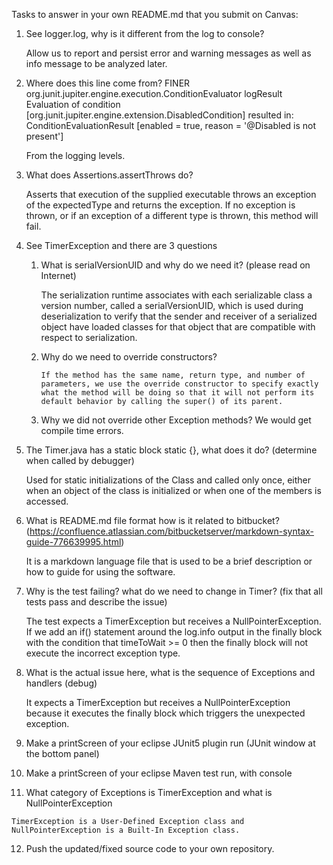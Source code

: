 Tasks to answer in your own README.md that you submit on Canvas:

1.  See logger.log, why is it different from the log to console?

    Allow us to report and persist error and warning messages as well as info message to be analyzed later.

2.  Where does this line come from? FINER org.junit.jupiter.engine.execution.ConditionEvaluator logResult Evaluation of condition [org.junit.jupiter.engine.extension.DisabledCondition] resulted in: ConditionEvaluationResult [enabled = true, reason = '@Disabled is not present']

    From the logging levels.

3.  What does Assertions.assertThrows do?

    Asserts that execution of the supplied executable throws an exception of the expectedType and returns the exception.
    If no exception is thrown, or if an exception of a different type is thrown, this method will fail.

4.  See TimerException and there are 3 questions
    1.  What is serialVersionUID and why do we need it? (please read on Internet)

        The serialization runtime associates with each serializable class a version number, called a serialVersionUID, which is used during deserialization to verify that the sender and receiver of a serialized object have loaded classes for that object that are compatible with respect to serialization.

    2.  Why do we need to override constructors?

            If the method has the same name, return type, and number of parameters, we use the override constructor to specify exactly what the method will be doing so that it will not perform its default behavior by calling the super() of its parent.

    3.  Why we did not override other Exception methods?
            We would get compile time errors.


5.  The Timer.java has a static block static {}, what does it do? (determine when called by debugger)

    Used for static initializations of the Class and called only once, either when an object of the class is initialized or when one of the members is accessed.

6.  What is README.md file format how is it related to bitbucket? (https://confluence.atlassian.com/bitbucketserver/markdown-syntax-guide-776639995.html)

    It is a markdown language file that is used to be a brief description or how to guide for using the software.

7.  Why is the test failing? what do we need to change in Timer? (fix that all tests pass and describe the issue)

    The test expects a TimerException but receives a NullPointerException. If we add an if() statement around the log.info output in the finally block with the condition that timeToWait >= 0 then the finally block will not execute the incorrect exception type.

8.  What is the actual issue here, what is the sequence of Exceptions and handlers (debug)

    It expects a TimerException but receives a NullPointerException because it executes the finally block which triggers the unexpected exception.

9.  Make a printScreen of your eclipse JUnit5 plugin run (JUnit window at the bottom panel)



10.  Make a printScreen of your eclipse Maven test run, with console



11.  What category of Exceptions is TimerException and what is NullPointerException

    TimerException is a User-Defined Exception class and NullPointerException is a Built-In Exception class.

12.  Push the updated/fixed source code to your own repository.
